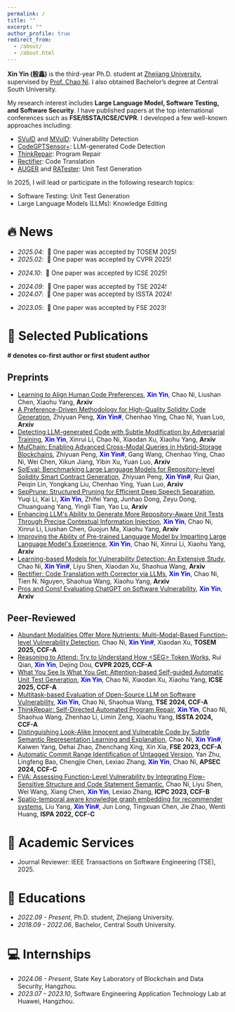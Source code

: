 ```yaml
---
permalink: /
title: ""
excerpt: ""
author_profile: true
redirect_from: 
  - /about/
  - /about.html
---
```


<span class='anchor' id='about-me'></span>

**Xin Yin (殷鑫)** is the third-year Ph.D. student at [Zhejiang University](https://www.zju.edu.cn/english/), supervised by [Prof. Chao Ni](https://jacknichao.github.io/). I also obtained Bachelor’s degree at Central South University. 

My research interest includes **Large Language Model, Software Testing, and Software Security**. I have published papers at the top international conferences such as **FSE/ISSTA/ICSE/CVPR**. I developed a few well-known approaches including:
- [SVulD](https://github.com/vinci-grape/SVulD) and [MVulD](https://github.com/vinci-grape/MVulD): Vulnerability Detection
- [CodeGPTSensor+](https://github.com/vinci-grape/CodeGPTSensor-plus): LLM-generated Code Detection
- [ThinkRepair](https://github.com/vinci-grape/ThinkRepair): Program Repair
- [Rectifier](https://github.com/vinci-grape/Rectifier): Code Translation
- [AUGER](https://github.com/vinci-grape/AUGER) and [RATester](): Unit Test Generation

In 2025, I will lead or participate in the following research topics:
- Software Testing: Unit Test Generation
- Large Language Models (LLMs): Knowledge Editing

# 🔥 News
- *2025.04*: &nbsp;🎉 One paper was accepted by TOSEM 2025!
- *2025.02*: &nbsp;🎉 One paper was accepted by CVPR 2025!
<!-- - *2024.09*: &nbsp;🎉 One paper was accepted by APSEC 2024! -->
- *2024.10*: &nbsp;🎉 One paper was accepted by ICSE 2025!
<!-- - *2024.09*: &nbsp;🎉 One paper was accepted by TPAMI 2024! -->
- *2024.09*: &nbsp;🎉 One paper was accepted by TSE 2024!
- *2024.07*: &nbsp;🎉 One paper was accepted by ISSTA 2024!
<!-- - *2023.09*: &nbsp;🎉 One paper was accepted by EMNLP 2023! -->
- *2023.05*: &nbsp;🎉 One paper was accepted by FSE 2023! 
<!-- - *2023.03*: &nbsp;🎉 One paper was accepted by ICPC 2023! -->
<!-- - *2022.11*: &nbsp;🎉 One paper was accepted by ISPA 2022! -->

# 📝 Selected Publications
**\# denotes co-first author or first student author**

<!-- <div class='paper-box'><div class='paper-box-image'><div><div class="badge">CVPR 2016</div><img src='images/500x300.png' alt="sym" width="100%"></div></div>
<div class='paper-box-text' markdown="1">

[Deep Residual Learning for Image Recognition](https://openaccess.thecvf.com/content_cvpr_2016/papers/He_Deep_Residual_Learning_CVPR_2016_paper.pdf)

**Kaiming He**, Xiangyu Zhang, Shaoqing Ren, Jian Sun

[**Project**](https://scholar.google.com/citations?view_op=view_citation&hl=zh-CN&user=DhtAFkwAAAAJ&citation_for_view=DhtAFkwAAAAJ:ALROH1vI_8AC) <strong><span class='show_paper_citations' data='DhtAFkwAAAAJ:ALROH1vI_8AC'></span></strong>
- Lorem ipsum dolor sit amet, consectetur adipiscing elit. Vivamus ornare aliquet ipsum, ac tempus justo dapibus sit amet. 
</div>
</div> -->
## Preprints
- [Learning to Align Human Code Preferences](), <span style="color: blue;">**Xin Yin**</span>, Chao Ni, Liushan Chen, Xiaohu Yang, **Arxiv**
- [A Preference-Driven Methodology for High-Quality Solidity Code Generation](https://arxiv.org/pdf/2506.03006), Zhiyuan Peng, <span style="color: blue;">**Xin Yin\#**</span>, Chenhao Ying, Chao Ni, Yuan Luo, **Arxiv**
- [Detecting LLM-generated Code with Subtle Modification by Adversarial Training](), <span style="color: blue;">**Xin Yin**</span>, Xinrui Li, Chao Ni, Xiaodan Xu, Xiaohu Yang, **Arxiv**
- [MulChain: Enabling Advanced Cross-Modal Queries in Hybrid-Storage Blockchains](https://arxiv.org/pdf/2502.18258), Zhiyuan Peng, <span style="color: blue;">**Xin Yin\#**</span>, Gang Wang, Chenhao Ying, Chao Ni, Wei Chen, Xikun Jiang, Yibin Xu, Yuan Luo, **Arxiv**
- [SolEval: Benchmarking Large Language Models for Repository-level Solidity Smart Contract Generation](https://arxiv.org/pdf/2502.18793), Zhiyuan Peng, <span style="color: blue;">**Xin Yin\#**</span>, Rui Qian, Peiqin Lin, Yongkang Liu, Chenhao Ying, Yuan Luo, **Arxiv**
- [SepPrune: Structured Pruning for Efficient Deep Speech Separation](https://arxiv.org/pdf/2505.12079), Yuqi Li, Kai Li, <span style="color: blue;">**Xin Yin**</span>, Zhifei Yang, Junhao Dong, Zeyu Dong, Chuanguang Yang, Yingli Tian, Yao Lu, **Arxiv**
- [Enhancing LLM's Ability to Generate More Repository-Aware Unit Tests Through Precise Contextual Information Injection](https://arxiv.org/pdf/2501.07425), <span style="color: blue;">**Xin Yin**</span>, Chao Ni, Xinrui Li, Liushan Chen, Guojun Ma, Xiaohu Yang, **Arxiv**
- [Improving the Ability of Pre-trained Language Model by Imparting Large Language Model's Experience](https://arxiv.org/pdf/2408.08553), <span style="color: blue;">**Xin Yin**</span>, Chao Ni, Xinrui Li, Xiaohu Yang, **Arxiv**
- [Learning-based Models for Vulnerability Detection: An Extensive Study](https://vinci-grape.github.io/papers/Learning_based_Models_for_Vulnerability_Detection__An_Extensive_Study.pdf), Chao Ni, <span style="color: blue;">**Xin Yin\#**</span>, Liyu Shen, Xiaodan Xu, Shaohua Wang, **Arxiv**
- [Rectifier: Code Translation with Corrector via LLMs](https://arxiv.org/pdf/2407.07472), <span style="color: blue;">**Xin Yin**</span>, Chao Ni, Tien N. Nguyen, Shaohua Wang, Xiaohu Yang, **Arxiv**
- [Pros and Cons! Evaluating ChatGPT on Software Vulnerability](https://arxiv.org/pdf/2404.03994), <span style="color: blue;">**Xin Yin**</span>, **Arxiv**

## Peer-Reviewed
- [Abundant Modalities Offer More Nutrients: Multi-Modal-Based Function-level Vulnerability Detection](https://dl.acm.org/doi/pdf/10.1145/3731557), Chao Ni, <span style="color: blue;">**Xin Yin\#**</span>, Xiaodan Xu, **TOSEM 2025, CCF-A**
- [Reasoning to Attend: Try to Understand How \<SEG\> Token Works](https://arxiv.org/pdf/2412.17741), Rui Qian, <span style="color: blue;">**Xin Yin**</span>, Dejing Dou, **CVPR 2025, CCF-A**
- [What You See Is What You Get: Attention-based Self-guided Automatic Unit Test Generation](https://arxiv.org/pdf/2412.00828), <span style="color: blue;">**Xin Yin**</span>, Chao Ni, Xiaodan Xu, Xiaohu Yang, **ICSE 2025, CCF-A**
- [Multitask-based Evaluation of Open-Source LLM on Software Vulnerability](https://arxiv.org/pdf/2404.02056), <span style="color: blue;">**Xin Yin**</span>, Chao Ni, Shaohua Wang, **TSE 2024, CCF-A**
- [ThinkRepair: Self-Directed Automated Program Repair](https://arxiv.org/pdf/2407.20898), <span style="color: blue;">**Xin Yin**</span>, Chao Ni, Shaohua Wang, Zhenhao Li, Limin Zeng, Xiaohu Yang, **ISSTA 2024, CCF-A**
- [Distinguishing Look-Alike Innocent and Vulnerable Code by Subtle Semantic Representation Learning and Explanation](https://arxiv.org/pdf/2308.11237), Chao Ni, <span style="color: blue;">**Xin Yin\#**</span>, Kaiwen Yang, Dehai Zhao, Zhenchang Xing, Xin Xia, **FSE 2023, CCF-A**
- [Automatic Commit Range Identification of Untagged Version](https://ieeexplore.ieee.org/abstract/document/10967335), Yan Zhu, Lingfeng Bao, Chengjie Chen, Lexiao Zhang, <span style="color: blue;">**Xin Yin**</span>, Chao Ni, **APSEC 2024, CCF-C**
- [FVA: Assessing Function-Level Vulnerability by Integrating Flow-Sensitive Structure and Code Statement Semantic](https://ieeexplore.ieee.org/abstract/document/10174072), Chao Ni, Liyu Shen, Wei Wang, Xiang Chen, <span style="color: blue;">**Xin Yin**</span>, Lexiao Zhang, **ICPC 2023, CCF-B**
- [Spatio-temporal aware knowledge graph embedding for recommender systems](https://ieeexplore.ieee.org/abstract/document/10070740), Liu Yang, <span style="color: blue;">**Xin Yin\#**</span>, Jun Long, Tingxuan Chen, Jie Zhao, Wenti Huang, **ISPA 2022, CCF-C**

<!-- # 🎖 Honors and Awards
- *2021.10* Lorem ipsum dolor sit amet, consectetur adipiscing elit. Vivamus ornare aliquet ipsum, ac tempus justo dapibus sit amet. 
- *2021.09* Lorem ipsum dolor sit amet, consectetur adipiscing elit. Vivamus ornare aliquet ipsum, ac tempus justo dapibus sit amet.  -->

# 💬 Academic Services
- Journal Reviewer: IEEE Transactions on Software Engineering (TSE), 2025.

# 📖 Educations
- *2022.09 - Present*, Ph.D. student, Zhejiang University.
- *2018.09 - 2022.06*, Bachelor, Central South University.

<!-- # 💬 Invited Talks
- *2021.06*, Lorem ipsum dolor sit amet, consectetur adipiscing elit. Vivamus ornare aliquet ipsum, ac tempus justo dapibus sit amet. 
- *2021.03*, Lorem ipsum dolor sit amet, consectetur adipiscing elit. Vivamus ornare aliquet ipsum, ac tempus justo dapibus sit amet.  \| [\[video\]](https://github.com/) -->

# 💻 Internships
- *2024.06 - Present*, State Key Laboratory of Blockchain and Data Security, Hangzhou.
- *2023.07 - 2023.10*, Software Engineering Application Technology Lab at Huawei, Hangzhou.
